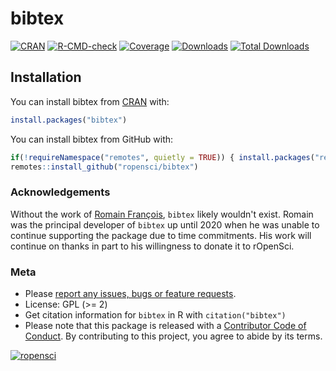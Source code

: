 # bibtex

<!-- badges: start -->
[![CRAN](https://www.r-pkg.org/badges/version/bibtex)](https://CRAN.R-project.org/package=bibtex) 
[![R-CMD-check](https://github.com/ropensci/bibtex/actions/workflows/R-CMD-check.yaml/badge.svg)](https://github.com/ropensci/bibtex/actions/workflows/R-CMD-check.yaml)
[![Coverage](https://codecov.io/github/ropensci/bibtex/coverage.svg?branch=master)](https://app.codecov.io/gh/ropensci/bibtex/branch/master) 
[![Downloads](https://cranlogs.r-pkg.org/badges/bibtex)](https://cran.r-project.org/package=bibtex)
[![Total Downloads](https://cranlogs.r-pkg.org/badges/grand-total/bibtex?color=blue)](https://cran.r-project.org/package=bibtex)
<!-- badges: end -->

## Installation

You can install bibtex from [CRAN](https://cran.r-project.org) with:

```r
install.packages("bibtex")
```

You can install bibtex from GitHub with:

```r
if(!requireNamespace("remotes", quietly = TRUE)) { install.packages("remotes") }
remotes::install_github("ropensci/bibtex")
```

### Acknowledgements

Without the work of [Romain François](https://github.com/romainfrancois), `bibtex`
likely wouldn't exist. Romain was the principal developer of `bibtex` up until 
2020 when he was unable to continue supporting the package due to time 
commitments. His work will continue on thanks in part to his willingness to 
donate it to rOpenSci.

### Meta

- Please [report any issues, bugs or feature requests](https://github.com/ropensci/bibtex/issues).
- License: GPL (>= 2)
- Get citation information for `bibtex` in R with `citation("bibtex")`
- Please note that this package is released with a [Contributor Code of Conduct](https://ropensci.org/code-of-conduct/). By contributing to this project, you agree to abide by its terms.

[![ropensci](https://ropensci.org//public_images/github_footer.png)](https://ropensci.org/)
